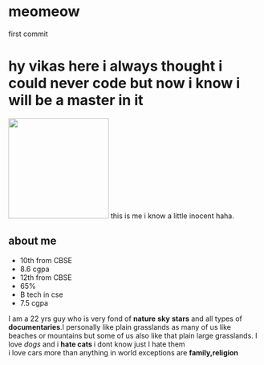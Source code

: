 # meomeow
first commit  <br>
<h1>hy vikas here i always thought i could never code but now i know i will be a master in it </h1>
<img src="https://static.scientificamerican.com/sciam/cache/file/ED3AE3E0-1BD7-469F-9920E3A3EBECA54B_source.jpg?w=590&h=800&6A41F2EA-099C-49D9-A8883A7105CEEC43" width=200px height=200px>   
this is me i know a little inocent haha.
<h2>about me </h2>
<ul>
  <li>10th from CBSE <li>
    8.6 cgpa  </li></li>
  <li>12th from CBSE
  <li>
    65%
  </li></li>
  <li>B tech in cse 
  <li>
    7.5 cgpa  </li></li>
</ul>
I am a 22 yrs guy who is very fond of <b>nature</b> <b>sky</b> <b>stars</b> and all types of <b>documentaries</b>.I personally like plain grasslands as many of us like beaches or mountains but some of us also like that plain large grasslands. I love <i>dogs</i> and i <b>hate cats </b> i dont know just I hate them <br>
i love cars more than anything in world exceptions are <b>family,religion</b>



